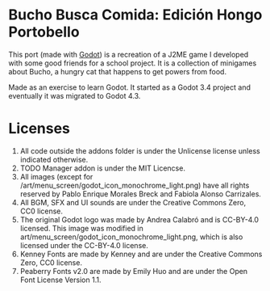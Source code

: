 # Bucho Busca Comida: Edición Hongo Portobello

This port (made with [Godot](https://godotengine.org)) is a recreation of a 
J2ME game I developed with some good friends for a school project. 
It is a collection of minigames about Bucho, a hungry cat that happens to get 
powers from food.

Made as an exercise to learn Godot. It started as a Godot 3.4 project and 
eventually it was migrated to Godot 4.3.

# Licenses

1. All code outside the addons folder is under the Unlicense license unless indicated otherwise.
2. TODO Manager addon is under the MIT Licencse.
3. All images (except for /art/menu_screen/godot_icon_monochrome_light.png) have all rights reserved by Pablo Enrique Morales Breck and Fabiola Alonso Carrizales.
4. All BGM, SFX and UI sounds are under the Creative Commons Zero, CC0 license.
5. The original Godot logo was made by Andrea Calabró and is CC-BY-4.0 licensed. This image was modified in art/menu_screen/godot_icon_monochrome_light.png, which is also licensed under the CC-BY-4.0 license.
6. Kenney Fonts are made by Kenney and are under the Creative Commons Zero, CC0 license.
7. Peaberry Fonts v2.0 are made by Emily Huo and are under the Open Font License Version 1.1.
